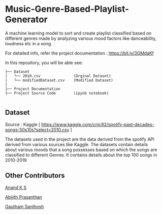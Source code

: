 # Music-Genre-Based-Playlist-Generator
A machine learning model to sort and create  playlist classified based on different genres made by analyzing various mood factors like danceability, loudness etc in a song.

For detailed info, refer the project documentation : https://bit.ly/3GMdaKf

In this repository, you will be able see:
```
├── Dataset
|   └── 2010.csv               (Orginal Dataset)
|   └── modifiedDataset.csv    (Modified Dataset)
|
├── Project Documentation
├── Project Source Code        (ipynb notebook)  
   
```
## Dataset
Source : Kaggle
[ https://www.kaggle.com/cnic92/spotify-past-decades-songs-50s10s?select=2010.csv ]

The datasets used in the project are the data derived from the spotify API derived from various
sources like Kaggle. The datasets contain details about various moods that a song possesses
based on which the songs are classified to different Genres. It contains details about the top 100 songs in 2010-2019



## Other Contributors
<a href="https://github.com/Anandks07">Anand K S</a>

<a href="https://github.com/AbijithPrasanthan">Abijith Prasanthan</a>

<a href="https://github.com/Mr-GSK">Gautham Santhosh</a>


